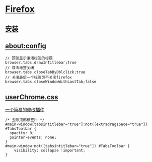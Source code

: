 # [Firefox](https://www.mozilla.org/en-US/firefox/)

## [安装](https://www.mozilla.org/zh-CN/firefox/download/thanks/)

## [about:config](about:config)

```
// 顶部显示激活标签的标题
browser.tabs.drawInTitlebar;true
// 双击标签关闭
browser.tabs.closeTabByDblclick;true
// 关闭最后一个标签页不关闭firefox
browser.tabs.closeWindowWithLastTab;false
```

## [userChrome.css](https://www.userchrome.org/)

[一个简易的修改插件](https://addons.mozilla.org/en-US/firefox/addon/fxui-editor/)

```
/* 去除顶部标签栏 */
#main-window[tabsintitlebar="true"]:not([extradragspace="true"]) #TabsToolbar {
  opacity: 0;
  pointer-events: none;
}
#main-window:not([tabsintitlebar="true"]) #TabsToolbar {
    visibility: collapse !important;
}
```